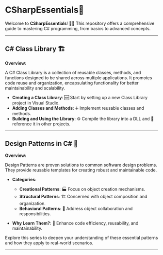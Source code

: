 # CSharpEssentials🌟

Welcome to **CSharpEssentials**! 🚀🌟 This repository offers a comprehensive guide to mastering C# programming, from basics to advanced concepts.

---

## C# Class Library 🏗️

**Overview:**

A C# Class Library is a collection of reusable classes, methods, and functions designed to be shared across multiple applications. It promotes code reuse and organization, encapsulating functionality for better maintainability and scalability. 

- **Creating a Class Library**: 🆕 Start by setting up a new Class Library project in Visual Studio.
- **Adding Classes and Methods**: ➕ Implement reusable classes and methods.
- **Building and Using the Library**: ⚙️ Compile the library into a DLL and 📎 reference it in other projects.

---

## Design Patterns in C# 🧩

**Overview:**

Design Patterns are proven solutions to common software design problems. They provide reusable templates for creating robust and maintainable code.

- **Categories**:
  - **Creational Patterns**: 🏭 Focus on object creation mechanisms.
  - **Structural Patterns**: 🏗️ Concerned with object composition and organization.
  - **Behavioral Patterns**: 🤝 Address object collaboration and responsibilities.

- **Why Learn Them?**: 🚀 Enhance code efficiency, reusability, and maintainability.

Explore this series to deepen your understanding of these essential patterns and how they apply to real-world scenarios.

---
